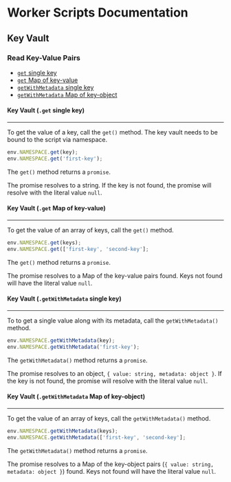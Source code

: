 # Worker Scripts Documentation

## Key Vault

### Read Key-Value Pairs

* [`get` single key](#key-vault-get-single-key)
* [`get` Map of key-value](#key-vault-get-map-of-key-value)
* [`getWithMetadata` single key](#key-vault-getwithmetadata-single-key)
* [`getWithMetadata` Map of key-object](#key-vault-getwithmetadata-map-of-key-object)

#### Key Vault (`.get` single key)
<hr/>

To get the value of a key, call the `get()` method. The key vault needs to be bound to the script via namespace.

```javascript
env.NAMESPACE.get(key);
env.NAMESPACE.get('first-key');
```

The `get()` method returns a `promise`.

The promise resolves to a string. If the key is not found, the promise will resolve with the literal value `null`.

#### Key Vault (`.get` Map of key-value)
<hr/>

To get the value of an array of keys, call the `get()` method.

```javascript
env.NAMESPACE.get(keys);
env.NAMESPACE.get(['first-key', 'second-key'];
```

The `get()` method returns a `promise`.

The promise resolves to a Map of the key-value pairs found. Keys not found will have the literal value `null`.

#### Key Vault (`.getWithMetadata` single key)
<hr/>

To to get a single value along with its metadata, call the `getWithMetadata()` method.

```javascript
env.NAMESPACE.getWithMetadata(key);
env.NAMESPACE.getWithMetadata('first-key');
```

The `getWithMetadata()` method returns a `promise`.

The promise resolves to an object, `{ value: string, metadata: object }`. If the key is not found, the promise will resolve with the literal value `null`.

#### Key Vault (`.getWithMetadata` Map of key-object)
<hr/>

To get the value of an array of keys, call the `getWithMetadata()` method.

```javascript
env.NAMESPACE.getWithMetadata(keys);
env.NAMESPACE.getWithMetadata(['first-key', 'second-key'];
```

The `getWithMetadata()` method returns a `promise`.

The promise resolves to a Map of the key-object pairs (`{ value: string, metadata: object }`) found. Keys not found will have the literal value `null`.
